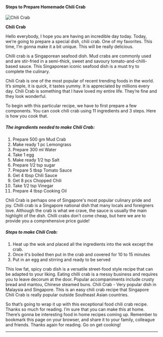             

#### Steps to Prepare Homemade Chili Crab

![Chili Crab](https://img-global.cpcdn.com/recipes/52f79f9ea6f826d6/751x532cq70/chili-crab-recipe-main-photo.jpg)

**Chili Crab**

Hello everybody, I hope you are having an incredible day today. Today, we’re going to prepare a special dish, chili crab. One of my favorites. This time, I’m gonna make it a bit unique. This will be really delicious.

Chilli crab is a Singaporean seafood dish. Mud crabs are commonly used and are stir-fried in a semi-thick, sweet and savoury tomato-and-chilli-based sauce. This Singaporean iconic seafood dish is a must try to complete the culinary.

Chili Crab is one of the most popular of recent trending foods in the world. It’s simple, it is quick, it tastes yummy. It is appreciated by millions every day. Chili Crab is something that I have loved my entire life. They’re fine and they look wonderful.

To begin with this particular recipe, we have to first prepare a few components. You can cook chili crab using 11 ingredients and 3 steps. Here is how you cook that.

##### The ingredients needed to make Chili Crab:

1.  Prepare 500 gm Mud Crab
2.  Make ready 1 pc Lemongrass
3.  Prepare 300 ml Water
4.  Take 1 egg
5.  Make ready 1/2 tsp Salt
6.  Prepare 1/2 tsp sugar
7.  Prepare 5 tbsp Tomato Sauce
8.  Get 4 tbsp Chili Sauce
9.  Get 8 pcs Chopped Chili
10.  Take 1/2 tsp Vinegar
11.  Prepare 4 tbsp Cooking Oil

Chili Crab is perhaps one of Singapore's most popular culinary pride and joy. Chilli crab is a Singapore national dish that many locals and foreigners love. Although the crab is what we crave, the sauce is usually the main highlight of the dish. Chilli crabs don't come cheap, but here we are to provide you a comprehensive price guide!

##### Steps to make Chili Crab:

1.  Heat up the wok and placed all the ingredients into the wok except the crab.
2.  Once it's boiled then put in the crab and covered for 10 to 15 minutes
3.  Put in an egg and stirring and ready to be served

This low fat, spicy crab dish is a versatile street-food style recipe that can be adapted to your liking. Eating chilli crab is a messy business and requires you to leave decorum at the door. Popular accompaniments include crusty bread and mantou, Chinese steamed buns. Chili Crab - Very popular dish in Malaysia and Singapore. This is an easy chili crab recipe that Singapore Chili Crab is really popular outside Southeast Asian countries.

So that’s going to wrap it up with this exceptional food chili crab recipe. Thanks so much for reading. I’m sure that you can make this at home. There’s gonna be interesting food in home recipes coming up. Remember to bookmark this page on your browser, and share it to your family, colleague and friends. Thanks again for reading. Go on get cooking!

* * *